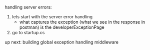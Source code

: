 handling server errors:

1. lets start with the server error handling
    * what captures the exception (what we see in the response in postman) is the developerExceptionPage
2. go to startup.cs

up next: building global exception handling middleware